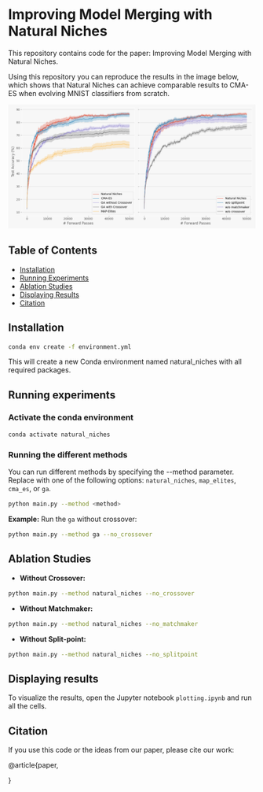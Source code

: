 # Improving Model Merging with Natural Niches

This repository contains code for the paper: Improving Model Merging with Natural Niches. 

Using this repository you can reproduce the results in the image below, which shows that Natural Niches can achieve comparable results to CMA-ES when evolving MNIST classifiers from scratch.

![evolving classifiers from scratch](mnist.png)

## Table of Contents

- [Installation](#installation)
- [Running Experiments](#running-experiments)
- [Ablation Studies](#ablation-studies)
- [Displaying Results](#displaying-results)
- [Citation](#citation)


## Installation
```sh
conda env create -f environment.yml
```

This will create a new Conda environment named natural_niches with all required packages.


## Running experiments

### Activate the conda environment
```sh
conda activate natural_niches
```

### Running the different methods
You can run different methods by specifying the --method parameter. Replace <method> with one of the following options: `natural_niches`, `map_elites`, `cma_es`, or `ga`.
```sh
python main.py --method <method>
```

**Example:** Run the `ga` without crossover:

```sh
python main.py --method ga --no_crossover
```

## Ablation Studies

- **Without Crossover:**
```sh
python main.py --method natural_niches --no_crossover
```
- **Without Matchmaker:**
```sh
python main.py --method natural_niches --no_matchmaker
```
- **Without Split-point:**
```sh
python main.py --method natural_niches --no_splitpoint
```

## Displaying results
To visualize the results, open the Jupyter notebook `plotting.ipynb` and run all the cells.

## Citation
If you use this code or the ideas from our paper, please cite our work:

@article{paper,
  
}


